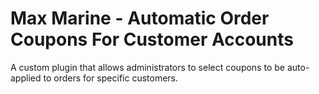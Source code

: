 # Max Marine - Automatic Order Coupons For Customer Accounts

A custom plugin that allows administrators to select coupons to be auto-applied to orders for specific customers.

